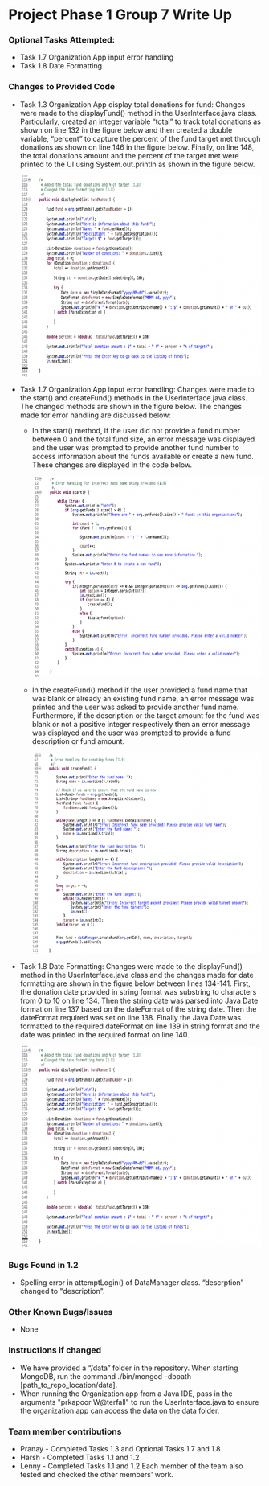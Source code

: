 # Project Phase 1 Group 7 Write Up

### Optional Tasks Attempted:
* Task 1.7 Organization App input error handling
* Task 1.8 Date Formatting


### Changes to Provided Code
* Task 1.3 Organization App display total donations for fund: Changes were made to the displayFund() method in the UserInterface.java class. Particularly, created an integer variable “total” to track total donations as shown on line 132 in the figure below and then created a double variable, “percent” to capture the percent of the fund target met through donations as shown on line 146 in the figure below.  Finally, on line 148, the total donations amount and the percent of the target met were printed to the UI using System.out.println as shown in the figure below.

     <img src=images/image1.png height="400">


* Task 1.7 Organization App input error handling: Changes were made to the start() and createFund() methods in the UserInterface.java class. The changed methods are shown in the figure below. The changes made for error handling are discussed below:
  * In the start() method, if the user did not provide a fund number between 0 and the total fund size, an error message was displayed and the user was prompted to provide another fund number to access information about the funds available or create a new fund. These changes are displayed in the code below.

      <img src=images/image3.png height="400">

  * In the createFund() method if the user provided a fund name that was blank or already an existing fund name, an error message was printed and the user was asked to provide another fund name. Furthermore, if the description or the target amount for the fund was blank or not a positive integer respectively then an error message was displayed and the user was prompted to provide a fund description or fund amount.

     <img src=images/image2.png height="400">


* Task 1.8 Date Formatting: Changes were made to the displayFund() method in the UserInterface.java class and the changes made for date formatting are shown in the figure below between lines 134-141. First, the donation date provided in string format was substring to characters from 0 to 10 on line 134. Then the string date was parsed into Java Date format on line 137 based on the dateFormat of the string date. Then the dateFormat required was set on line 138. Finally the Java Date was formatted to the required dateFormat on line 139 in string format and the date was printed in the required format on line 140.

     <img src=images/image1.png height="400">


### Bugs Found in 1.2
* Spelling error in attemptLogin() of DataManager class. “descrption” changed to "description".


### Other Known Bugs/Issues
* None

### Instructions if changed
* We have provided a “/data” folder in the repository. When starting MongoDB, run the command ./bin/mongod –dbpath [path_to_repo_location/data].
* When running the Organization app from a Java IDE, pass in the arguments "prkapoor W@terfall" to run the UserInterface.java to ensure the organization app can access the data on the data folder.

### Team member contributions
* Pranay - Completed Tasks 1.3 and Optional Tasks 1.7 and 1.8
* Harsh - Completed Tasks 1.1 and 1.2
* Lenny - Completed Tasks 1.1 and 1.2
Each member of the team also tested and checked the other members' work.
